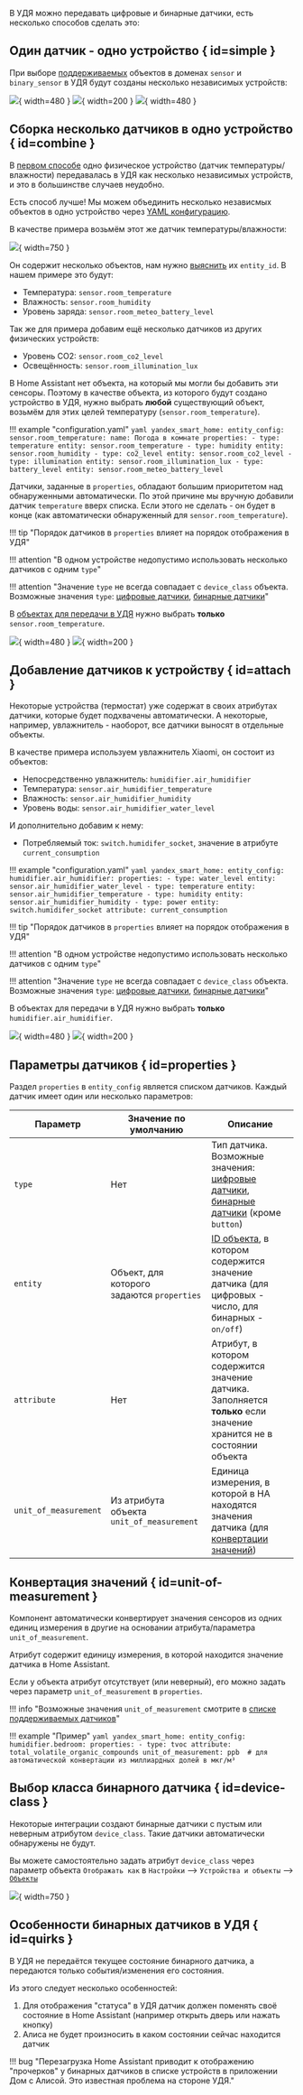 В УДЯ можно передавать цифровые и бинарные датчики, есть несколько способов сделать это:

## Один датчик - одно устройство { id=simple }
При выборе [поддерживаемых](../supported-devices.md#sensors) объектов в доменах `sensor` и `binary_sensor` в УДЯ будут созданы несколько независимых устройств:

![](../assets/images/devices/sensor/simple-1.png){ width=480 }
![](../assets/images/devices/sensor/simple-3.png){ width=200 }
![](../assets/images/devices/sensor/simple-2.png){ width=480 }

## Сборка несколько датчиков в одно устройство { id=combine }
В [первом способе](#simple) одно физическое устройство (датчик температуры/влажности) передавалась в УДЯ как несколько независимых устройств, и это в большинстве случаев неудобно. 

Есть способ лучше! Мы можем объединить несколько независмых объектов в одно устройство через [YAML конфигурацию](../config/getting-started.md#yaml). 

В качестве примера возьмём этот же датчик температуры/влажности:

![](../assets/images/devices/sensor/simple-1.png){ width=750 }

Он содержит несколько объектов, нам нужно [выяснить](../faq.md#get-entity-id) их `entity_id`. В нашем примере это будут:

* Температура: `sensor.room_temperature`
* Влажность: `sensor.room_humidity`
* Уровень заряда: `sensor.room_meteo_battery_level`

Так же для примера добавим ещё несколько датчиков из других физических устройств:

* Уровень CO2: `sensor.room_co2_level`
* Освещённость: `sensor.room_illumination_lux` 

В Home Assistant нет объекта, на который мы могли бы добавить эти сенсоры. 
Поэтому в качестве объекта, из которого будут создано устройство в УДЯ, нужно выбрать **любой** существующий объект, возьмём для этих целей температуру (`sensor.room_temperature`).

!!! example "configuration.yaml"
    ```yaml
    yandex_smart_home:
      entity_config:
        sensor.room_temperature:
          name: Погода в комнате
          properties:
            - type: temperature
              entity: sensor.room_temperature
            - type: humidity
              entity: sensor.room_humidity
            - type: co2_level
              entity: sensor.room_co2_level
            - type: illumination
              entity: sensor.room_illumination_lux
            - type: battery_level
              entity: sensor.room_meteo_battery_level
    ```

Датчики, заданные в `properties`, обладают большим приоритетом над обнаруженными автоматически. 
По этой причине мы вручную добавили датчик `temperature` вверх списка. Если этого не сделать - он будет в конце (как автоматически обнаруженный для `sensor.room_temperature`).

!!! tip "Порядок датчиков в `properties` влияет на порядок отображения в УДЯ"

!!! attention "В одном устройстве недопустимо использовать несколько датчиков с одним `type`"

!!! attention "Значение `type` не всегда совпадает с `device_class` объекта. Возможные значения `type`: [цифровые датчики](https://yandex.ru/dev/dialogs/smart-home/doc/concepts/float-instance.html), [бинарные датчики](https://yandex.ru/dev/dialogs/smart-home/doc/concepts/event-instance.html)"

В [объектах для передачи в УДЯ](../config/filter.md) нужно выбрать **только** `sensor.room_temperature`.

![](../assets/images/devices/sensor/combine-1.png){ width=480 }
![](../assets/images/devices/sensor/combine-2.png){ width=200 }

## Добавление датчиков к устройству { id=attach }

Некоторые устройства (термостат) уже содержат в своих атрибутах датчики, которые будет подхвачены автоматически. 
А некоторые, например, увлажнитель - наоборот, все датчики выносят в отдельные объекты.

В качестве примера используем увлажнитель Xiaomi, он состоит из объектов:

* Непосредственно увлажнитель: `humidifier.air_humidifier`
* Температура: `sensor.air_humidifier_temperature`
* Влажность: `sensor.air_humidifier_humidity`
* Уровень воды: `sensor.air_humidifier_water_level`

И дополнительно добавим к нему:

* Потребляемый ток: `switch.humidifer_socket`, значение в атрибуте `current_consumption`

!!! example "configuration.yaml"
    ```yaml
    yandex_smart_home:
      entity_config:
        humidifier.air_humidifier:
          properties:
            - type: water_level
              entity: sensor.air_humidifier_water_level
            - type: temperature
              entity: sensor.air_humidifier_temperature
            - type: humidity
              entity: sensor.air_humidifier_humidity
            - type: power
              entity: switch.humidifer_socket
              attribute: current_consumption
    ```

!!! tip "Порядок датчиков в `properties` влияет на порядок отображения в УДЯ"

!!! attention "В одном устройстве недопустимо использовать несколько датчиков с одним `type`"

!!! attention "Значение `type` не всегда совпадает с `device_class` объекта. Возможные значения `type`: [цифровые датчики](https://yandex.ru/dev/dialogs/smart-home/doc/concepts/float-instance.html), [бинарные датчики](https://yandex.ru/dev/dialogs/smart-home/doc/concepts/event-instance.html)"

В объектах для передачи в УДЯ нужно выбрать **только** `humidifier.air_humidifier`.

![](../assets/images/devices/sensor/attach-1.png){ width=480 }
![](../assets/images/devices/sensor/attach-2.png){ width=200 }

## Параметры датчиков { id=properties }

Раздел `properties` в `entity_config` является списком датчиков. Каждый датчик имеет один или несколько параметров:

| Параметр              | Значение по умолчанию                           | Описание                                                                                                                                                                                                                                       |
|-----------------------|-------------------------------------------------|------------------------------------------------------------------------------------------------------------------------------------------------------------------------------------------------------------------------------------------------|
| `type`                | Нет                                             | Тип датчика. Возможные значения: [цифровые датчики](https://yandex.ru/dev/dialogs/smart-home/doc/concepts/float-instance.html), [бинарные датчики](https://yandex.ru/dev/dialogs/smart-home/doc/concepts/event-instance.html) (кроме `button`) |
 | `entity`              | Объект, для которого <br >задаются `properties` | [ID объекта](../faq.md#get-entity-id), в котором содержится значение датчика (для цифровых - число, для бинарных - `on/off`)                                                                                                                   |
 | `attribute`           | Нет                                             | Атрибут, в котором содержится значение датчика. Заполняется **только** если значение хранится не в состоянии объекта                                                                                                                           | 
| `unit_of_measurement` | Из атрибута объекта `unit_of_measurement`       | Единица измерения, в которой в HA находятся значения датчика (для [конвертации значений](#unit-of-measurement))                                                                                                                                |                                                                                                                

## Конвертация значений { id=unit-of-measurement }
Компонент автоматически конвертирует значения сенсоров из одних единиц измерения в другие на основании атрибута/параметра `unit_of_measurement`. 

Атрибут содержит единицу измерения, в которой находится значение датчика в Home Assistant. 

Если у объекта атрибут отсутствует (или неверный), его можно задать через параметр `unit_of_measurement` в `properties`.

!!! info "Возможные значения `unit_of_measurement` смотрите в [списке поддерживаемых датчиков](../supported-devices.md#sensors)"

!!! example "Пример"
    ```yaml
     yandex_smart_home:
       entity_config:
         humidifier.bedroom:
           properties:
             - type: tvoc
               attribute: total_volatile_organic_compounds
               unit_of_measurement: ppb  # для автоматической конвертации из миллиардных долей в мкг/м³
    ```

## Выбор класса бинарного датчика { id=device-class }
Некоторые интеграции создают бинарные датчики с пустым или неверным атрибутом `device_class`. Такие датчики автоматически обнаружены не будут.

Вы можете самостоятельно задать атрибут `device_class` через параметр объекта `Отображать как` в `Настройки` --> `Устройства и объекты` --> [`Объекты`](https://my.home-assistant.io/redirect/entities/)

![](../assets/images/devices/sensor/binary-device-class.png){ width=750 }

## Особенности бинарных датчиков в УДЯ { id=quirks }
В УДЯ не передаётся текущее состояние бинарного датчика, а передаются только события/изменения его состояния. 

Из этого следует несколько особенностей:

1. Для отображения "статуса" в УДЯ датчик должен поменять своё состояние в Home Assistant (например открыть дверь или нажать кнопку)
2. Алиса не будет произносить в каком состоянии сейчас находится датчик

!!! bug "Перезагрузка Home Assistant приводит к отображению "прочерков" у бинарных датчиков в списке устройств в приложении Дом с Алисой. Это известная проблема на стороне УДЯ."
